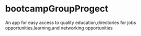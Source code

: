 # bootcampGroupProgect
An app for easy access to quality education,directories for jobs opportunities,learning,and networking opportunities
